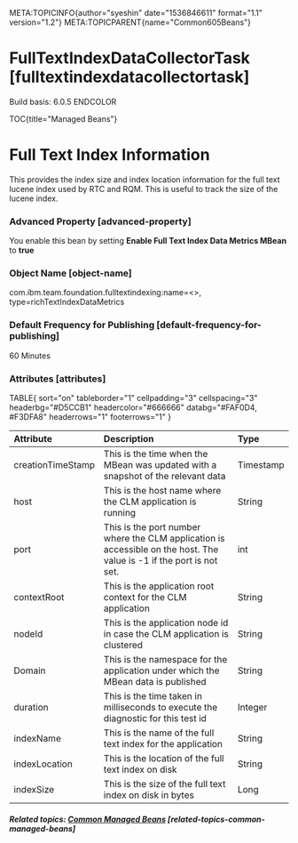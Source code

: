 META:TOPICINFO{author="syeshin" date="1536846611" format="1.1"
version="1.2"} META:TOPICPARENT{name="Common605Beans"}

# FullTextIndexDataCollectorTask [fulltextindexdatacollectortask]

Build basis: 6.0.5 ENDCOLOR

TOC{title="Managed Beans"}

# Full Text Index Information

This provides the index size and index location information for the full
text lucene index used by RTC and RQM. This is useful to track the size
of the lucene index.

### Advanced Property [advanced-property]

You enable this bean by setting **Enable Full Text Index Data Metrics
MBean** to **true**

### Object Name [object-name]

com.ibm.team.foundation.fulltextindexing:name=\<\>,
type=richTextIndexDataMetrics

### Default Frequency for Publishing [default-frequency-for-publishing]

60 Minutes

### Attributes [attributes]

TABLE{ sort="on" tableborder="1" cellpadding="3" cellspacing="3"
headerbg="#D5CCB1" headercolor="#666666" databg="#FAF0D4, \#F3DFA8"
headerrows="1" footerrows="1" }

| Attribute | Description | Type |
|:---|:---|:---|
| creationTimeStamp | This is the time when the MBean was updated with a snapshot of the relevant data | Timestamp |
| host | This is the host name where the CLM application is running | String |
| port | This is the port number where the CLM application is accessible on the host. The value is -1 if the port is not set. | int |
| contextRoot | This is the application root context for the CLM application | String |
| nodeId | This is the application node id in case the CLM application is clustered | String |
| Domain | This is the namespace for the application under which the MBean data is published | String |
| duration | This is the time taken in milliseconds to execute the diagnostic for this test id | Integer |
| indexName | This is the name of the full text index for the application | String |
| indexLocation | This is the location of the full text index on disk | String |
| indexSize | This is the size of the full text index on disk in bytes | Long |

##### Related topics: [Common Managed Beans](Common605Beans) [related-topics-common-managed-beans]
